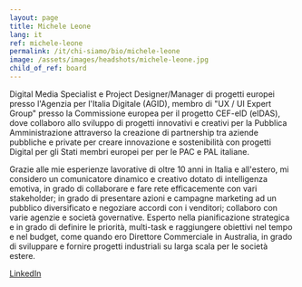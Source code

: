 ```yaml
---
layout: page
title: Michele Leone
lang: it
ref: michele-leone
permalink: /it/chi-siamo/bio/michele-leone
image: /assets/images/headshots/michele-leone.jpg
child_of_ref: board
---
```


Digital Media Specialist e Project Designer/Manager di progetti europei presso l'Agenzia per l'Italia Digitale (AGID), membro di "UX / UI Expert Group" presso la Commissione europea per il progetto CEF-eID (eIDAS), dove collaboro allo sviluppo di progetti innovativi e creativi per la Pubblica Amministrazione attraverso la creazione di partnership tra aziende pubbliche e private per creare innovazione e sostenibilità con progetti Digital per gli Stati membri europei per per le PAC e PAL italiane.

Grazie alle mie esperienze lavorative di oltre 10 anni in Italia e all'estero, mi considero un comunicatore dinamico e creativo dotato di intelligenza emotiva, in grado di collaborare e fare rete efficacemente con vari stakeholder; in grado di presentare azioni e campagne marketing ad un pubblico diversificato e negoziare accordi con i venditori; collaboro con varie agenzie e società governative. Esperto nella pianificazione strategica e in grado di definire le priorità, multi-task e raggiungere obiettivi nel tempo e nel budget, come quando ero Direttore Commerciale in Australia, in grado di sviluppare e fornire progetti industriali su larga scala per le società estere.

[LinkedIn](https://www.linkedin.com/in/leonemichele/)
